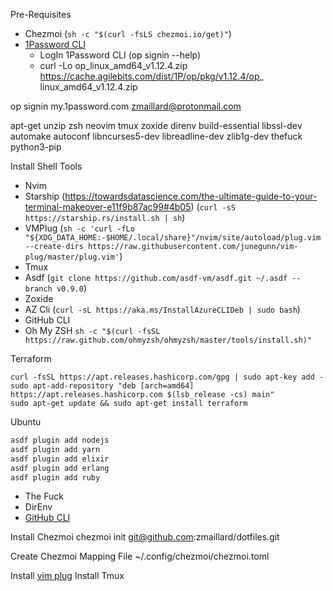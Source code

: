 Pre-Requisites
- Chezmoi (`sh -c "$(curl -fsLS chezmoi.io/get)"`)
- [1Password CLI](https://support.1password.com/command-line-getting-started/)
  - LogIn 1Password CLI (op signin --help)
  - curl -Lo op_linux_amd64_v1.12.4.zip https://cache.agilebits.com/dist/1P/op/pkg/v1.12.4/op_
linux_amd64_v1.12.4.zip

op signin my.1password.com zmaillard@protonmail.com

apt-get unzip zsh neovim tmux zoxide direnv build-essential libssl-dev automake autoconf libncurses5-dev libreadline-dev zlib1g-dev thefuck python3-pip

Install Shell Tools
- Nvim
- Starship (https://towardsdatascience.com/the-ultimate-guide-to-your-terminal-makeover-e11f9b87ac99#4b05) (`curl -sS https://starship.rs/install.sh | sh`)
- VMPlug (`sh -c 'curl -fLo "${XDG_DATA_HOME:-$HOME/.local/share}"/nvim/site/autoload/plug.vim --create-dirs https://raw.githubusercontent.com/junegunn/vim-plug/master/plug.vim'`)
- Tmux
- Asdf (`git clone https://github.com/asdf-vm/asdf.git ~/.asdf --branch v0.9.0`)
- Zoxide
- AZ Cli (`curl -sL https://aka.ms/InstallAzureCLIDeb | sudo bash`)
- GitHub CLI
- Oh My ZSH `sh -c "$(curl -fsSL https://raw.github.com/ohmyzsh/ohmyzsh/master/tools/install.sh)"`

Terraform
```
curl -fsSL https://apt.releases.hashicorp.com/gpg | sudo apt-key add -
sudo apt-add-repository "deb [arch=amd64] https://apt.releases.hashicorp.com $(lsb_release -cs) main"
sudo apt-get update && sudo apt-get install terraform
```

Ubuntu

```bash
asdf plugin add nodejs
asdf plugin add yarn
asdf plugin add elixir
asdf plugin add erlang
asdf plugin add ruby
```

- The Fuck
- DirEnv
- [GitHub CLI](https://cli.github.com)

Install Chezmoi
chezmoi init git@github.com:zmaillard/dotfiles.git

Create Chezmoi Mapping File
~/.config/chezmoi/chezmoi.toml


Install [vim plug](https://github.com/junegunn/vim-plug)
Install Tmux


